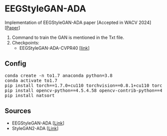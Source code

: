 # EEGStyleGAN-ADA
Implementation of EEGStyleGAN-ADA paper [Accepted in WACV 2024]  [[Paper](https://arxiv.org/abs/2310.16532)]

1. Command to train the GAN is mentioned in the Txt file.
2. Checkpoints:
   * EEGStyleGAN-ADA-CVPR40 [[link](https://drive.google.com/file/d/1Wk3YRcQ6UMXpPnRfqOuEe2OZdTLLBpQi/view?usp=sharing)]
   
## Config

<pre>
conda create -n to1.7 anaconda python=3.8
conda activate to1.7
pip install torch==1.7.0+cu110 torchvision==0.8.1+cu110 torchaudio==0.7.0 -f https://download.pytorch.org/whl/torch_stable.html
pip install opencv-python==4.5.4.58 opencv-contrib-python==4.5.4.58
pip install natsort
</pre>

## Sources
* EEGStyleGAN-ADA [[Link](https://github.com/prajwalsingh/EEGStyleGAN-ADA)]
* StyleGAN2-ADA [[Link](https://github.com/NVlabs/stylegan2-ada-pytorch)]
